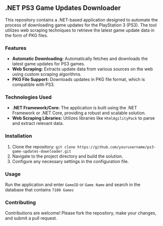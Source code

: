 ## .NET PS3 Game Updates Downloader

This repository contains a .NET-based application designed to automate the process of downloading game updates for the PlayStation 3 (PS3). The tool utilizes web scraping techniques to retrieve the latest game update data in the form of PKG files.

### Features

- **Automatic Downloading:** Automatically fetches and downloads the latest game updates for PS3 games.
- **Web Scraping:** Extracts update data from various sources on the web using custom scraping algorithms.
- **PKG File Support:** Downloads updates in PKG file format, which is compatible with PS3.

### Technologies Used

- **.NET Framework/Core:** The application is built using the .NET Framework or .NET Core, providing a robust and scalable solution.
- **Web Scraping Libraries:** Utilizes libraries like `HtmlAgilityPack` to parse and extract relevant data.

### Installation

1. Clone the repository: `git clone https://github.com/yourusername/ps3-game-updates-downloader.git`
2. Navigate to the project directory and build the solution.
3. Configure any necessary settings in the configuration file.

### Usage

Run the application and enter `GameID` or `Game Name` and search in the database that contains `7100 Games`

### Contributing

Contributions are welcome! Please fork the repository, make your changes, and submit a pull request.
